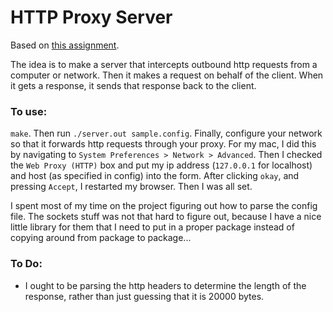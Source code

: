 # HTTP Proxy Server

Based on [this assignment](http://www.cs.rochester.edu/courses/257/fall2018/projects/p2.html).  

The idea is to make a server that intercepts outbound http requests from a computer or network.  Then it makes a request on behalf of the client.  When it gets a response, it sends that response back to the client.  

### To use:

`make`.  Then run `./server.out sample.config`.  Finally, configure your network so that it forwards http requests through your proxy.  For my mac, I did this by navigating to `System Preferences > Network > Advanced`.  Then I checked the `Web Proxy (HTTP)` box and put my ip address (`127.0.0.1` for localhost) and host (as specified in config) into the form.  After clicking `okay`, and pressing `Accept`, I restarted my browser.  Then I was all set. 

I spent most of my time on the project figuring out how to parse the config file.  The sockets stuff was not that hard to figure out, because I have a nice little library for them that I need to put in a proper package instead of copying around from package to package...

### To Do:

* I ought to be parsing the http headers to determine the length of the response, rather than just guessing that it is 20000 bytes.
